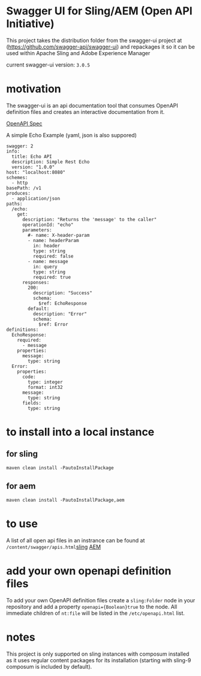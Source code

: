 Swagger UI for Sling/AEM (Open API Initiative)
====

This project takes the distribution folder from the swagger-ui project at
(https://github.com/swagger-api/swagger-ui) and repackages it so it can be used
within Apache Sling and Adobe Experience Manager

current swagger-ui version: `3.0.5`

# motivation

The swagger-ui is an api documentation tool that consumes OpenAPI definition files
and creates an interactive documentation from it. 

[OpenAPI Spec](https://github.com/OAI/OpenAPI-Specification)


A simple Echo Example (yaml, json is also suppored)
```
swagger: 2
info:
  title: Echo API
  description: Simple Rest Echo
  version: "1.0.0"
host: "localhost:8080"
schemes:
  - http
basePath: /v1
produces:
  - application/json
paths:
  /echo:
    get:
      description: "Returns the 'message' to the caller"
      operationId: "echo"
      parameters:
        #- name: X-header-param
        - name: headerParam
          in: header
          type: string
          required: false
        - name: message
          in: query
          type: string
          required: true
      responses:
        200:
          description: "Success"
          schema:
            $ref: EchoResponse
        default:
          description: "Error"
          schema:
            $ref: Error
definitions:
  EchoResponse:
    required:
      - message
    properties:
      message:
        type: string
  Error:
    properties:
      code:
        type: integer
        format: int32
      message:
        type: string
      fields:
        type: string

```

# to install into a local instance

## for sling
```maven clean install -PautoInstallPackage```

## for aem
```maven clean install -PautoInstallPackage,aem```

# to use

A list of all open api files in an instrance can be found at
`/content/swagger/apis.html`[sling](http://localhost:8080/etc/openapi.html)
[AEM](http://localhost:4502/etc/openapi.html)

# add your own openapi definition files

To add your own OpenAPI definition files create a `sling:Folder` node in your
repository and add a property `openapi={Boolean}true` to the node. All immediate
children of `nt:file` will be listed in the `/etc/openapi.html` list. 

# notes

This project is only supported on sling instances with composum installed as it
uses regular content packages for its installation (starting with sling-9 composum
is included by default). 

